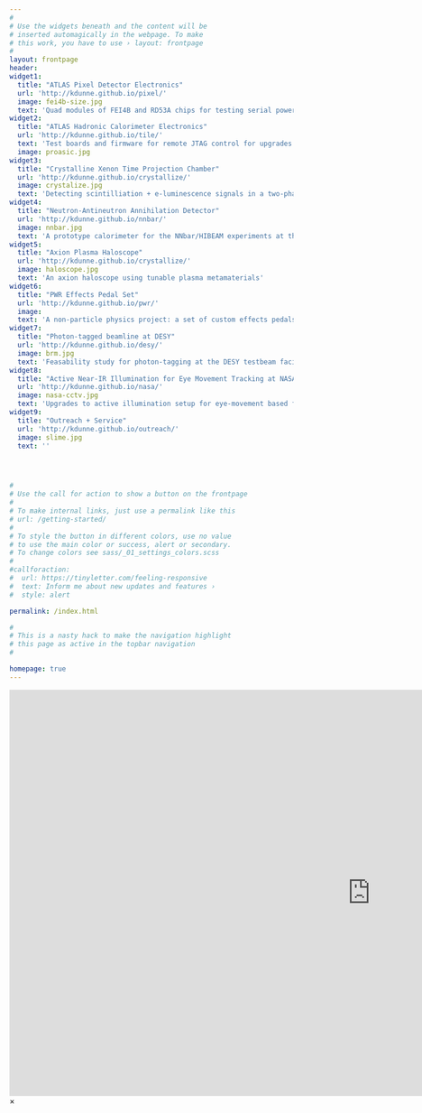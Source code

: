 ```yaml
---
#
# Use the widgets beneath and the content will be
# inserted automagically in the webpage. To make
# this work, you have to use › layout: frontpage
#
layout: frontpage
header:
widget1:
  title: "ATLAS Pixel Detector Electronics"
  url: 'http://kdunne.github.io/pixel/'
  image: fei4b-size.jpg 
  text: 'Quad modules of FEI4B and RD53A chips for testing serial powering of Pixel Detector modules'
widget2:
  title: "ATLAS Hadronic Calorimeter Electronics"
  url: 'http://kdunne.github.io/tile/'
  text: 'Test boards and firmware for remote JTAG control for upgrades to the Hadronic Calorimeter readout electronics'
  image: proasic.jpg 
widget3:
  title: "Crystalline Xenon Time Projection Chamber"
  url: 'http://kdunne.github.io/crystallize/'
  image: crystalize.jpg
  text: 'Detecting scintilliation + e-luminescence signals in a two-phase (solid-vapor) Xenon TPC with silicon photomultipliers'
widget4:
  title: "Neutron-Antineutron Annihilation Detector"
  url: 'http://kdunne.github.io/nnbar/'
  image: nnbar.jpg 
  text: 'A prototype calorimeter for the NNbar/HIBEAM experiments at the European Spallation Sourcs'
widget5:
  title: "Axion Plasma Haloscope"
  url: 'http://kdunne.github.io/crystallize/'
  image: haloscope.jpg 
  text: 'An axion haloscope using tunable plasma metamaterials'
widget6:
  title: "PWR Effects Pedal Set"
  url: 'http://kdunne.github.io/pwr/'
  image:  
  text: 'A non-particle physics project: a set of custom effects pedals with distortion, overdrive, tone control, and octave + reverse delay for my guitar playing friends <b>P</b>ete, <b>W</b>ess, and <b>R</b>aidy'
widget7:
  title: "Photon-tagged beamline at DESY"
  url: 'http://kdunne.github.io/desy/'
  image: brm.jpg 
  text: 'Feasability study for photon-tagging at the DESY testbeam facility'
widget8:
  title: "Active Near-IR Illumination for Eye Movement Tracking at NASA Ames"
  url: 'http://kdunne.github.io/nasa/'
  image: nasa-cctv.jpg 
  text: 'Upgrades to active illumination setup for eye-movement based fatigue measurements in the Human Factors Division at NASA Ames Research Center'
widget9:
  title: "Outreach + Service"
  url: 'http://kdunne.github.io/outreach/'
  image: slime.jpg  
  text: ''




#
# Use the call for action to show a button on the frontpage
#
# To make internal links, just use a permalink like this
# url: /getting-started/
#
# To style the button in different colors, use no value
# to use the main color or success, alert or secondary.
# To change colors see sass/_01_settings_colors.scss
#
#callforaction:
#  url: https://tinyletter.com/feeling-responsive
#  text: Inform me about new updates and features ›
#  style: alert

permalink: /index.html

#
# This is a nasty hack to make the navigation highlight
# this page as active in the topbar navigation
#

homepage: true
---
```


<div id="videoModal" class="reveal-modal large" data-reveal="">
  <div class="flex-video widescreen vimeo" style="display: block;">
    <iframe width="1280" height="720" src="https://www.youtube.com/embed/3b5zCFSmVvU" frameborder="0" allowfullscreen></iframe>
  </div>
  <a class="close-reveal-modal">&#215;</a>
</div>
